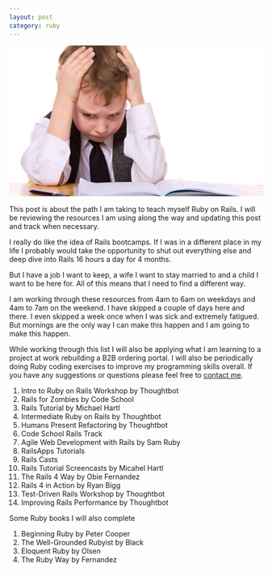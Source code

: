 ```yaml
---
layout: post
category: ruby
---
```

![Teach Yourself Ruby on Rails](/images/teach-yourself-ruby-on-rails.jpg "Teach Yourself Ruby on Rails")

This post is about the path I am taking to teach myself Ruby on Rails. I will
be reviewing the resources I am using along the way and updating this post
and track when necessary.

I really do like the idea of Rails bootcamps. If I was in a different place
in my life I probably would take the opportunity to shut out everything else
and deep dive into Rails 16 hours a day for 4 months.

But I have a job I want to keep, a wife I want to stay married to and a child
I want to be here for. All of this means that I need to find a different way.

I am working through these resources from 4am to 6am on weekdays and 4am
to 7am on the weekend. I have skipped a couple of days here and there. I even
skipped a week once when I was sick and extremely fatigued. But mornings are
the only way I can make this happen and I am going to make this happen.

While working through this list I will also be applying what I am learning
to a project at work rebuilding a B2B ordering portal. I will also be
periodically doing Ruby coding exercises to improve my programming skills
overall. If you have any suggestions or questions please feel free to [contact
me](/contactme.html).

1. Intro to Ruby on Rails Workshop by Thoughtbot
2. Rails for Zombies by Code School
3. Rails Tutorial by Michael Hartl
4. Intermediate Ruby on Rails by Thoughtbot
5. Humans Present Refactoring by Thoughtbot
6. Code School Rails Track
7. Agile Web Development with Rails by Sam Ruby
8. RailsApps Tutorials
9. Rails Casts
10. Rails Tutorial Screencasts by Micahel Hartl
11. The Rails 4 Way by Obie Fernandez
12. Rails 4 in Action by Ryan Bigg
13. Test-Driven Rails Workshop by Thoughtbot
14. Improving Rails Performance by Thoughtbot

Some Ruby books I will also complete

1. Beginning Ruby by Peter Cooper
2. The Well-Grounded Rubyist by Black
3. Eloquent Ruby by Olsen
4. The Ruby Way by Fernandez

